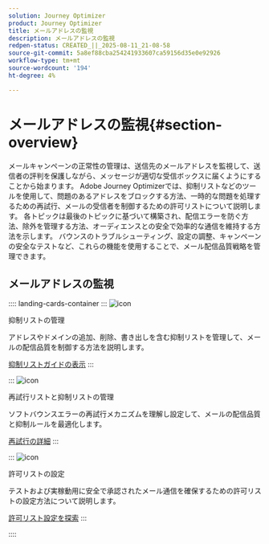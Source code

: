 ```yaml
---
solution: Journey Optimizer
product: Journey Optimizer
title: メールアドレスの監視
description: メールアドレスの監視
redpen-status: CREATED_||_2025-08-11_21-08-58
source-git-commit: 5a8ef88cba254241933607ca59156d35e0e92926
workflow-type: tm+mt
source-wordcount: '194'
ht-degree: 4%

---
```



# メールアドレスの監視{#section-overview}

メールキャンペーンの正常性の管理は、送信先のメールアドレスを監視して、送信者の評判を保護しながら、メッセージが適切な受信ボックスに届くようにすることから始まります。 Adobe Journey Optimizerでは、抑制リストなどのツールを使用して、問題のあるアドレスをブロックする方法、一時的な問題を処理するための再試行、メールの受信者を制御するための許可リストについて説明します。 各トピックは最後のトピックに基づいて構築され、配信エラーを防ぐ方法、除外を管理する方法、オーディエンスとの安全で効率的な通信を維持する方法を示します。 バウンスのトラブルシューティング、設定の調整、キャンペーンの安全なテストなど、これらの機能を使用することで、メール配信品質戦略を管理できます。

## メールアドレスの監視

:::: landing-cards-container
:::
![icon](https://cdn.experienceleague.adobe.com/icons/list-check.svg)

抑制リストの管理

アドレスやドメインの追加、削除、書き出しを含む抑制リストを管理して、メールの配信品質を制御する方法を説明します。

[抑制リストガイドの表示](../using/configuration/manage-suppression-list.md)
:::

:::
![icon](https://cdn.experienceleague.adobe.com/icons/gear.svg)

再試行リストと抑制リストの管理

ソフトバウンスエラーの再試行メカニズムを理解し設定して、メールの配信品質と抑制ルールを最適化します。

[再試行の詳細](../using/configuration/retries.md)
:::

:::
![icon](https://cdn.experienceleague.adobe.com/icons/shield-halved.svg)

許可リストの設定

テストおよび実稼動用に安全で承認されたメール通信を確保するための許可リストの設定方法について説明します。

[許可リスト設定を探索](../using/configuration/allow-list.md)
:::

::::
